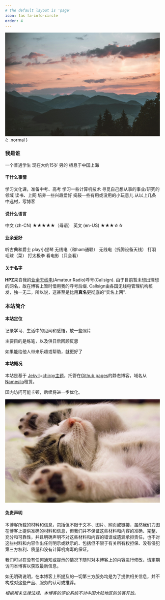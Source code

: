 ```yaml
---
# the default layout is 'page'
icon: fas fa-info-circle
order: 4
---
```

![Desktop View](/assets/img/favicons/bkground/friends.jpg){: .normal }


### 我是谁
一个普通学生
现在大约15岁
男的
栖息于中国上海
#### 干什么事情
学习文化课，准备中考、高考
学习一些计算机技术
寻觅自己想从事的事业/研究的领域
读书、上网
培养一些兴趣爱好
捣鼓一些有用或没用的小玩意儿
从以上几条中选材，写博客
#### 说什么语言
中文 (zh-CN) ★★★★★（母语）
英文 (en-US) ★★★☆☆
#### 业余爱好

听古典和爵士
play小提琴
无线电（和ham通联）
无线电（折腾设备天线）
打羽毛球（菜）
打太极拳
看电影（只会看）

#### 关于名字
**HPZ**来自我的<a href="https://zh.wikipedia.org/wiki/%E4%B8%9A%E4%BD%99%E6%97%A0%E7%BA%BF%E7%94%B5" target="_blank">业余无线电</a>(Amateur Radio)呼号(Callsign). 由于目前暂未想出理想的网名，故在博客上暂时借用我的呼号后缀. Callsign由各国无线电管理机构核发，独一无二，所以说，这甚至是比用**真名**更彻底的“实名上网”.
### 本站简介

#### 本站定位 
记录学习、生活中的见闻和感悟，放一些照片

主要目的是练笔，以及供日后回顾反思

如果能给他人带来乐趣或帮助，就更好了

#### 本站概况
本站是基于 <a href="https://jekyllrb.com/" target="_blank">Jekyll</a>+<a href="https://github.com/cotes2020/jekyll-theme-chirpy" target="_blank">chirpy主题</a>，托管在<a href="https://pages.github.com/" target="_blank">Github pages</a>的静态博客，域名从  <a href="https://www.namesilo.com/" target="_blank">Namesilo</a>租赁。
 
国内访问可能卡顿，后续将进一步优化。

![Desktop View](/assets/img/about/pexels-pixabay-416160.jpg)
#### 免责声明
本博客所载的材料和信息，包括但不限于文本、图片、网页或链接，虽然我们力图在博客上提供准确的材料和信息，但我们并不保证这些材料和内容的准确、完整、充分和可靠性，并且明确声明不对这些材料和内容的错误或遗漏承担责任，也不对这些材料和内容作出任何明示或默示的、包括但不限于有关所有权担保、没有侵犯第三方权利、质量和没有计算机病毒的保证。

我们可以在没有任何通知或提示的情况下随时对本博客上的内容进行修改，请定期访问本博客以获取最新信息。

如无明确说明，在本博客上所提及的一切第三方服务均是为了提供相关信息，并不构成对这些产品、服务的认可或推荐。

*根据相关法律法规，本博客的评论系统不对中国大陆地区的访客开放。*
